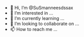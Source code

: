 - 👋 Hi, I’m @SuSmanneesdssax
- 👀 I’m interested in ...
- 🌱 I’m currently learning ...
- 💞️ I’m looking to collaborate on ...
- 📫 How to reach me ...

<!---
SuSmanneesdssax/SuSmanneesdssax is a ✨ special ✨ repository because its `README.md` (this file) appears on your GitHub profile.
You can click the Preview link to take a look at your changes.
--->
